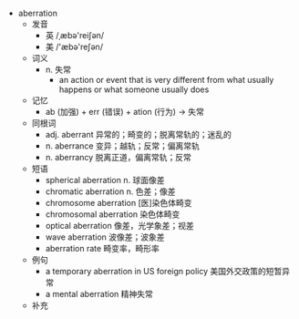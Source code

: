 - aberration
  - 发音
    - 英 /ˌæbə'reiʃən/
    - 美 /'æbə'reʃən/
  - 词义
    - n. 失常
      - an action or event that is very different from what usually happens or what someone usually does
  - 记忆
    - ab (加强) + err (错误) + ation (行为) → 失常
  - 同根词
    - adj. aberrant 异常的；畸变的；脱离常轨的；迷乱的
    - n. aberrance 变异；越轨；反常；偏离常轨
    - n. aberrancy 脱离正道，偏离常轨；反常
  - 短语
    - spherical aberration n. 球面像差
    - chromatic aberration n. 色差；像差
    - chromosome aberration [医]染色体畸变
    - chromosomal aberration 染色体畸变
    - optical aberration 像差，光学象差；视差
    - wave aberration 波像差；波象差
    - aberration rate 畸变率，畸形率
  - 例句
    - a temporary aberration in US foreign policy 美国外交政策的短暂异常
    - a mental aberration 精神失常
  - 补充
